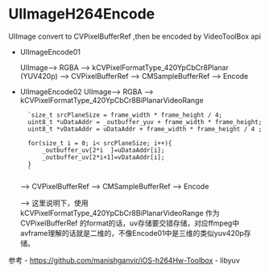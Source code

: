# UIImageH264Encode
UIImage convert to CVPixelBufferRef ,then be encoded by VideoToolBox api

- UIImageEncode01
	
	UIImage--> RGBA --> kCVPixelFormatType_420YpCbCr8Planar (YUV420p) --> CVPixelBufferRef --> CMSampleBufferRef --> Encode


- UIImageEncode02
	UIImage--> RGBA --> kCVPixelFormatType_420YpCbCr8BiPlanarVideoRange 
	
		`size_t srcPlaneSize = frame_width * frame_height / 4;
		uint8_t *uDataAddr = _outbuffer_yuv + frame_width * frame_height;
		uint8_t *vDataAddr = uDataAddr + frame_width * frame_height / 4 ;

		for(size_t i = 0; i< srcPlaneSize; i++){
			_outbuffer_uv[2*i  ]=uDataAddr[i];
			_outbuffer_uv[2*i+1]=vDataAddr[i];
		}
		`
	--> CVPixelBufferRef --> CMSampleBufferRef --> Encode
	
	
	--> 这里说明下，使用 kCVPixelFormatType_420YpCbCr8BiPlanarVideoRange 作为CVPixelBufferRef 的format的话，uv存储要交错存储，对应ffmpeg中avframe理解的话就是二维的，不像Encode01中是三维的类似yuv420p存储。
	
参考
	- https://github.com/manishganvir/iOS-h264Hw-Toolbox
	- libyuv
	
	
